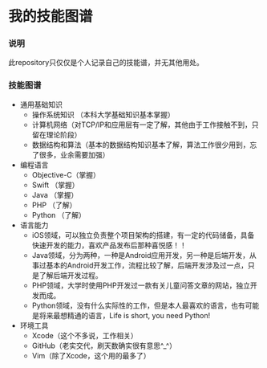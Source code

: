 # 我的技能图谱
### 说明
此repository只仅仅是个人记录自己的技能谱，并无其他用处。
### 技能图谱
- 通用基础知识
  - 操作系统知识 （本科大学基础知识基本掌握）
  - 计算机网络（对TCP/IP和应用层有一定了解，其他由于工作接触不到，只留在理论阶段）
  - 数据结构和算法（基本的数据结构知识基本了解，算法工作很少用到，忘了很多，业余需要加强）
- 编程语言
  - Objective-C（掌握）
  - Swift （掌握）
  - Java （掌握）
  - PHP （了解）
  - Python （了解）
- 语言能力
  - iOS领域，可以独立负责整个项目架构的搭建，有一定的代码储备，具备快速开发的能力，喜欢产品发布后那种喜悦感！！
  - Java领域，分为两种，一种是Android应用开发，另一种是后端开发，从事过基本的Android开发工作，流程比较了解，后端开发涉及过一点，只是了解后端开发过程。
  - PHP领域，大学时使用PHP开发过一款有关儿童问答文章的网站，独立开发而成。
  - Python领域，没有什么实际性的工作，但是本人最喜欢的语言，也有可能是将来最想精通的语言，Life is short, you need Python!
- 环境工具
  - Xcode（这个不多说，工作相关）
  - GitHub（老实交代，刷天数确实很有意思^_^）
  - Vim（除了Xcode，这个用的最多了）
